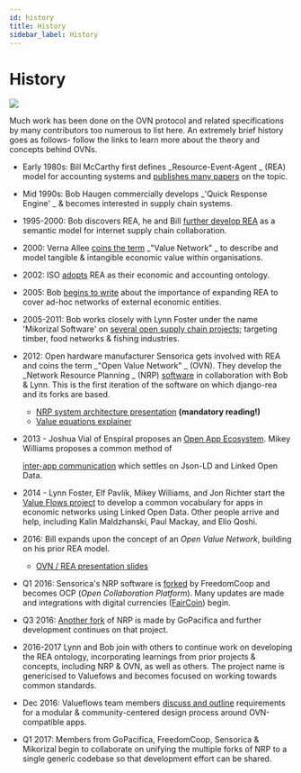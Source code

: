 ```yaml
---
id: history
title: History
sidebar_label: History
---
```


# History

![](https://github.com/open-cooperative-ecosystem/docs/tree/bd8b2402f315f37cd3fd434075da9ddd8d3f7190/assets/6487678e88506dd60f67343d01adac9e.jpg)

 Much work has been done on the OVN protocol and related specifications by many contributors too numerous to list here. An extremely brief history goes as follows- follow the links to learn more about the theory and concepts behind OVNs.

* Early 1980s: Bill McCarthy first defines _Resource-Event-Agent _ \(REA\) model for accounting systems and [publishes many papers](https://msu.edu/~mccarth4/) on the topic.
* Mid 1990s: Bob Haugen commercially develops _'Quick Response Engine' _ & becomes interested in supply chain systems.
* 1995-2000: Bob discovers REA, he and Bill [further develop REA](http://www.jeffsutherland.org/oopsla2000/mccarthy/mccarthy.htm) as a semantic model for internet supply chain collaboration.
* 2000: Verna Allee [coins the term](http://www.sveiby.com/articles/Allee-ValueNets.htm) _"Value Network" _  to describe and model tangible & intangible economic value within organisations.
* 2002: ISO [adopts](https://www.iso.org/standard/67199.html) REA as their economic and accounting ontology.
* 2005: Bob [begins to write](http://mikorizal.org/BeyondTheEnterprise.html) about the importance of expanding REA to cover ad-hoc networks of external economic entities.
* 2005-2011: Bob works closely with Lynn Foster under the name 'Mikorizal Software' on [several open supply chain projects](http://mikorizal.org/groups.html); targeting timber, food networks & fishing industries.
* 2012: Open hardware manufacturer Sensorica gets involved with REA and coins the term _"Open Value Network" _ \(OVN\). They develop the _Network Resource Planning _ \(NRP\) [software](http://nrp.sensorica.co/) in collaboration with Bob & Lynn. This is the first iteration of the software on which django-rea and its forks are based.
  * [NRP system architecture presentation](https://speakerdeck.com/mikorizal/how-everything-is-connected-in-nrp) **\(mandatory reading!\)**
  * [Value equations explainer](https://speakerdeck.com/mikorizal/10-nrp-value-equation-concepts-and-tutorial)
* 2013 - Joshua Vial of Enspiral proposes an [Open App Ecosystem](https://github.com/open-app/core). Mikey Williams proposes a common method of 

  [inter-app communication](https://www.loomio.org/d/N1zJ57Q9/inter-app-communication) which settles on Json-LD and Linked Open Data.

* 2014 - Lynn Foster, Elf Pavlik, Mikey Williams, and Jon Richter start the [Value Flows project](https://www.valueflo.ws/) to develop a common vocabulary for apps in economic networks using Linked Open Data. Other people arrive and help, including Kalin Maldzhanski, Paul Mackay, and Elio Qoshi.
* 2016: Bill expands upon the concept of an _Open Value Network_, building on his prior REA model.
  * [OVN / REA presentation slides](https://drive.google.com/file/d/0BxlqOeaPnXHfTkpPRlFNbzcxR0k/view)
* Q1 2016: Sensorica's NRP software is [forked](https://github.com/FreedomCoop/valuenetwork) by FreedomCoop and becomes OCP \(_Open Collaboration Platform_\). Many updates are made and integrations with digital currencies \([FairCoin](https://fair-coin.org/)\) begin.
* Q3 2016: [Another fork](https://github.com/gopacifia/DEEP/) of NRP is made by GoPacifica and further development continues on that project.
* 2016-2017 Lynn and Bob join with others to continue work on developing the REA ontology, incorporating learnings from prior projects & concepts, including NRP & OVN, as well as others. The project name is genericised to Valuefows and becomes focused on working towards common standards.
* Dec 2016: Valueflows team members [discuss and outline](https://github.com/valueflows/valueflows/issues/169) requirements for a modular & community-centered design process around OVN-compatible apps.
* Q1 2017: Members from GoPacifica, FreedomCoop, Sensorica  & Mikorizal begin to collaborate on unifying the multiple forks of NRP to a single generic codebase so that development effort can be shared.

